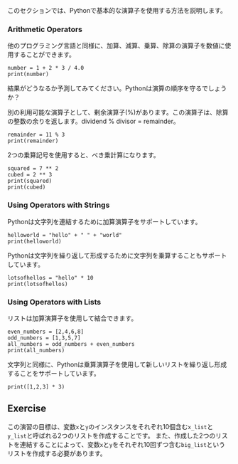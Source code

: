 このセクションでは、Pythonで基本的な演算子を使用する方法を説明します。

### Arithmetic Operators

他のプログラミング言語と同様に、加算、減算、乗算、除算の演算子を数値に使用することができます。

    number = 1 + 2 * 3 / 4.0
    print(number)

結果がどうなるか予測してみてください。Pythonは演算の順序を守るでしょうか？

別の利用可能な演算子として、剰余演算子(%)があります。この演算子は、除算の整数の余りを返します。dividend % divisor = remainder。

    remainder = 11 % 3
    print(remainder)

2つの乗算記号を使用すると、べき乗計算になります。

    squared = 7 ** 2
    cubed = 2 ** 3
    print(squared)
    print(cubed)

### Using Operators with Strings

Pythonは文字列を連結するために加算演算子をサポートしています。

    helloworld = "hello" + " " + "world"
    print(helloworld)

Pythonは文字列を繰り返して形成するために文字列を乗算することもサポートしています。

    lotsofhellos = "hello" * 10
    print(lotsofhellos)

### Using Operators with Lists

リストは加算演算子を使用して結合できます。

    even_numbers = [2,4,6,8]
    odd_numbers = [1,3,5,7]
    all_numbers = odd_numbers + even_numbers
    print(all_numbers)

文字列と同様に、Pythonは乗算演算子を使用して新しいリストを繰り返し形成することをサポートしています。

    print([1,2,3] * 3)

Exercise
--------

この演習の目標は、変数`x`と`y`のインスタンスをそれぞれ10個含む`x_list`と`y_list`と呼ばれる2つのリストを作成することです。
また、作成した2つのリストを連結することによって、変数`x`と`y`をそれぞれ10回ずつ含む`big_list`というリストを作成する必要があります。